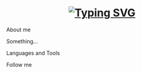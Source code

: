 
<h1 align="center">
    <a href="https://git.io/typing-svg">
        <img src="https://readme-typing-svg.demolab.com?font=Nunito&weight=700&size=35&duration=6000&pause=1000&color=44F77E&center=true&vCenter=true&width=435&lines=Hello+I'm+Andriy+%3AD" alt="Typing SVG" />
    </a>
</h1>

About me

Something... 

Languages and Tools

Follow me